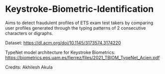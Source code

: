 # Keystroke-Biometric-Identification
Aims to detect fraudulent profiles of ETS exam test takers by comparing user
profiles generated through the typing patterns of 2 consecutive characters or digraphs.

Dataset: https://dl.acm.org/doi/10.1145/3173574.3174220

TypeNet model architecture for Keystroke Biometrics:  https://biometrics.eps.uam.es/fierrez/files/2021_TBIOM_TypeNet_Acien.pdf

Credits: Akhilesh Akula
